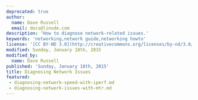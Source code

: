 ```yaml
---
deprecated: true
author:
  name: Dave Russell
  email: docs@linode.com
description: 'How to diagnose network-related issues.'
keywords: 'networking,network guide,networking howto'
license: '[CC BY-ND 3.0](http://creativecommons.org/licenses/by-nd/3.0/us/)'
modified: Sunday, January 18th, 2015
modified_by:
  name: Dave Russell
published: 'Sunday, January 18th, 2015'
title: Diagnosing Network Issues
featured:
 - diagnosing-network-speed-with-iperf.md
 - diagnosing-network-issues-with-mtr.md
---
```

